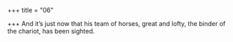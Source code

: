 +++
title = "06"

+++
And it’s just now that his team of horses, great and lofty,
the binder of the chariot, has been sighted.